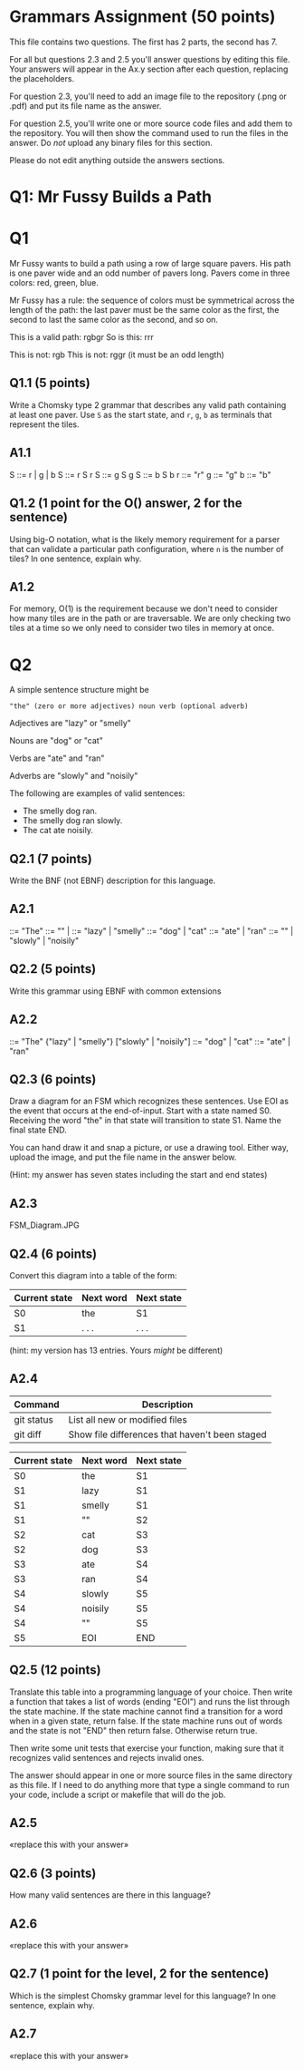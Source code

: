 # Grammars Assignment (50 points)

This file contains two questions. The first has 2 parts, the second has 7.

For all but questions 2.3 and 2.5 you'll answer questions by editing this file.
Your answers will appear in the Ax.y section after each question, replacing the
placeholders.

For question 2.3, you'll need to add an image file to the repository (.png or
.pdf) and put its file name as the answer.

For question 2.5, you'll write one or more source code files and add them to the
repository. You will then show the command used to run the files in the answer.
Do _not_ upload any binary files for this section.

Please do not edit anything outside the answers sections.


# Q1: Mr Fussy Builds a Path

# Q1

Mr Fussy wants to build a path using a row of large square pavers. His path is
one paver wide and an odd number of pavers long. Pavers come in three colors:
red, green, blue.

Mr Fussy has a rule: the sequence of colors must be symmetrical across the
length of the path: the last paver must be the same color as the first, the
second to last the same color as the second, and so on.

This is a valid path:  rgbgr
So is this: rrr

This is not: rgb
This is not: rggr    (it must be an odd length)


## Q1.1  (5 points)

Write a Chomsky type 2 grammar that describes any valid path containing at
least one paver. Use `S` as the start state, and `r`, `g`, `b` as terminals that represent the tiles.

## A1.1

S ::= r | g | b
S ::= r S r
S ::= g S g
S ::= b S b
r ::= "r"
g ::= "g"
b ::= "b"

## Q1.2  (1 point for the O() answer, 2 for the sentence)

Using big-O notation, what is the likely memory requirement for a parser that
can validate a particular path configuration, where `n` is the number of tiles?
In one sentence, explain why.

## A1.2

For memory, O(1) is the requirement because we don't need to consider how many tiles are in the path or are traversable. We are only checking two tiles at a time so we only need to consider two tiles in memory at once.

# Q2

A simple sentence structure might be

    "the" (zero or more adjectives) noun verb (optional adverb)

Adjectives are "lazy" or "smelly"

Nouns are "dog" or "cat"

Verbs are "ate" and "ran"

Adverbs are "slowly" and "noisily"

The following are examples of valid sentences:

* The smelly dog ran.
* The smelly dog ran slowly.
* The cat ate noisily.

## Q2.1 (7 points)

Write the BNF (not EBNF) description for this language.

## A2.1

<sentence> ::= "The" <opt-adjective> <noun> <verb> <adverb>
<opt-adjective> ::= "" | <adjective>
<adjective> ::= "lazy" | "smelly"
<noun> ::= "dog" | "cat"
<verb> ::= "ate" | "ran"
<adverb> ::= "" | "slowly" | "noisily"

## Q2.2 (5 points)

Write this grammar using EBNF with common extensions

## A2.2

<sentence> ::= "The" {"lazy" | "smelly"} <noun> <verb> ["slowly" | "noisily"]
<noun> ::= "dog" | "cat"
<verb> ::= "ate" | "ran"

## Q2.3 (6 points)

  Draw a diagram for an FSM which recognizes these sentences. Use EOI as the
  event that occurs at the end-of-input. Start with a state named S0. Receiving
  the word "the" in that state will transition to state S1. Name the final state
  END.

  You can hand draw it and snap a picture, or use a drawing tool. Either way,
  upload the image, and put the file name in the answer below.

  (Hint: my answer has seven states including the start and end states)


## A2.3

FSM_Diagram.JPG


## Q2.4 (6 points)

Convert this diagram into a table of the form:

Current state | Next word | Next state
--------------|-----------|-----------
    S0        |    the    |     S1
    S1        |   . . .   |   . . .

(hint: my version has 13 entries. Yours _might_ be different)

## A2.4
| Command | Description |
| --- | --- |
| git status | List all new or modified files |
| git diff | Show file differences that haven't been staged |

|Current state | Next word | Next state|
|--------------|-----------|-----------|
|S0 |    the    |     S1|
|S1        |   lazy  |     S1|
|    S1        |  smelly |     S1|
|    S1        |    ""     |     S2|
|    S2        |   cat   |     S3|
|    S2        |   dog   |     S3|
|    S3        |   ate   |     S4|
|    S3        |   ran   |     S4|
|    S4        | slowly  |     S5|
|    S4        | noisily |     S5|
|    S4        |    ""     |     S5|
|    S5        |    EOI    |     END|



## Q2.5 (12 points)

Translate this table into a programming language of your choice. Then write a
function that takes a list of words (ending "EOI") and runs the list through the
state machine. If the state machine cannot find a transition for a word when in
a given state, return false. If the state machine runs out of words and the
state is not "END" then return false. Otherwise return true.

Then write some unit tests that exercise your function, making sure that it
recognizes valid sentences and rejects invalid ones.

The answer should appear in one or more source files in the same directory as
this file. If I need to do anything more that type a single command to run your
code, include a script or makefile that will do the job.

## A2.5

«replace this with your answer»


## Q2.6 (3 points)

How many valid sentences are there in this language?

## A2.6

«replace this with your answer»


## Q2.7 (1 point for the level, 2 for the sentence)

Which is the simplest Chomsky grammar level for this language? In one sentence,
explain why.

## A2.7

«replace this with your answer»
